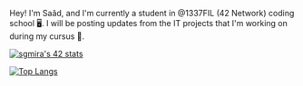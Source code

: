 Hey! I'm Saâd, and I'm currently a student in @1337FIL (42 Network) coding school 🖥.
I will be posting updates from the IT projects that I'm working on during my cursus 📁. 

[![sgmira's 42 stats](https://badge.mediaplus.ma/colorfulwaves/sgmira)](https://github.com/oakoudad/badge42)

[![Top Langs](https://github-readme-stats.vercel.app/api/top-langs/?username=pylapp&layout=compact)](https://github.com/anuraghazra/github-readme-stats)
